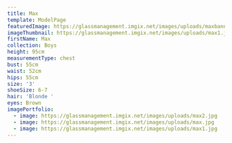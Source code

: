 ```yaml
---
title: Max
template: ModelPage
featuredImage: https://glassmanagement.imgix.net/images/uploads/maxbanner238.jpg
imageThumbnail: https://glassmanagement.imgix.net/images/uploads/max1.jpg
firstName: Max
collection: Boys
height: 95cm
measurementType: chest
bust: 55cm
waist: 52cm
hips: 55cm
size: '3'
shoeSize: 6-7
hair: 'Blonde '
eyes: Brown
imagePortfolio:
  - image: https://glassmanagement.imgix.net/images/uploads/max2.jpg
  - image: https://glassmanagement.imgix.net/images/uploads/max.jpg
  - image: https://glassmanagement.imgix.net/images/uploads/max1.jpg
---
```



